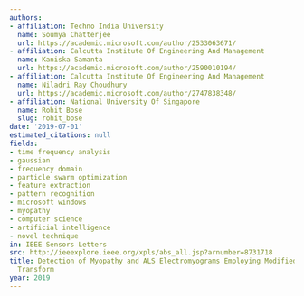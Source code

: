 ```yaml
---
authors:
- affiliation: Techno India University
  name: Soumya Chatterjee
  url: https://academic.microsoft.com/author/2533063671/
- affiliation: Calcutta Institute Of Engineering And Management
  name: Kaniska Samanta
  url: https://academic.microsoft.com/author/2590010194/
- affiliation: Calcutta Institute Of Engineering And Management
  name: Niladri Ray Choudhury
  url: https://academic.microsoft.com/author/2747838348/
- affiliation: National University Of Singapore
  name: Rohit Bose
  slug: rohit_bose
date: '2019-07-01'
estimated_citations: null
fields:
- time frequency analysis
- gaussian
- frequency domain
- particle swarm optimization
- feature extraction
- pattern recognition
- microsoft windows
- myopathy
- computer science
- artificial intelligence
- novel technique
in: IEEE Sensors Letters
src: http://ieeexplore.ieee.org/xpls/abs_all.jsp?arnumber=8731718
title: Detection of Myopathy and ALS Electromyograms Employing Modified Window Stockwell
  Transform
year: 2019
---
```

